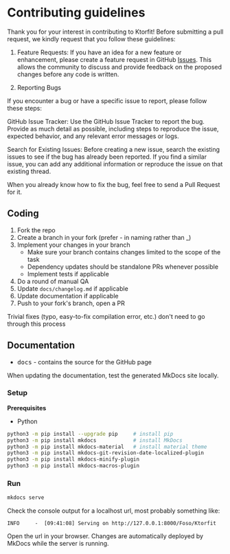 # Contributing guidelines

Thank you for your interest in contributing to Ktorfit! 
Before submitting a pull request, we kindly request that you follow these guidelines:

1) Feature Requests: If you have an idea for a new feature or enhancement, please create a feature request in GitHub [Issues](https://github.com/Foso/Ktorfit/issues/new?assignees=&labels=enhancement&projects=Ktorfit&template=feature_request.md&title=). This allows the community to discuss and provide feedback on the proposed changes before any code is written.

2) Reporting Bugs

If you encounter a bug or have a specific issue to report, please follow these steps:

GitHub Issue Tracker: Use the GitHub Issue Tracker to report the bug. Provide as much detail as possible, including steps to reproduce the issue, expected behavior, and any relevant error messages or logs.

Search for Existing Issues: Before creating a new issue, search the existing issues to see if the bug has already been reported. If you find a similar issue, you can add any additional information or reproduce the issue on that existing thread.

When you already know how to fix the bug, feel free to send a Pull Request for it.

## Coding

1. Fork the repo
2. Create a branch in your fork (prefer - in naming rather than _)
3. Implement your changes in your branch
    - Make sure your branch contains changes limited to the scope of the task
    - Dependency updates should be standalone PRs whenever possible
    - Implement tests if applicable
4. Do a round of manual QA
5. Update `docs/changelog.md` if applicable
6. Update documentation if applicable
7. Push to your fork's branch, open a PR

Trivial fixes (typo, easy-to-fix compilation error, etc.) don't need to go through this process


## Documentation
* <kbd>docs</kbd> - contains the source for the GitHub page

When updating the documentation, test the generated MkDocs site locally.

### Setup

**Prerequisites**

- Python

```bash
python3 -m pip install --upgrade pip     # install pip
python3 -m pip install mkdocs            # install MkDocs 
python3 -m pip install mkdocs-material   # install material theme
python3 -m pip install mkdocs-git-revision-date-localized-plugin
python3 -m pip install mkdocs-minify-plugin
python3 -m pip install mkdocs-macros-plugin
```


### Run

```bash
mkdocs serve
```

Check the console output for a localhost url, most probably something like:

```
INFO     -  [09:41:08] Serving on http://127.0.0.1:8000/Foso/Ktorfit
```

Open the url in your browser. Changes are automatically deployed by MkDocs while the server is running.

